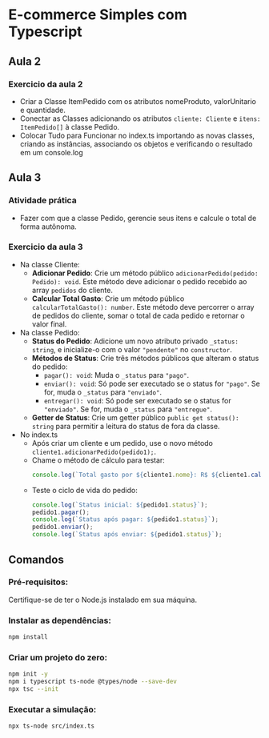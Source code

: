 # E-commerce Simples com Typescript 

## Aula 2
### Exercicio da aula 2
- Criar a Classe ItemPedido com os atributos nomeProduto, valorUnitario e quantidade.
- Conectar as Classes adicionando os atributos `cliente: Cliente` e `itens: ItemPedido[]` à classe Pedido.
- Colocar Tudo para Funcionar no index.ts importando as novas classes, criando as instâncias,
associando os objetos e verificando o resultado em um console.log
## Aula 3
### Atividade prática
- Fazer com que a classe Pedido, gerencie seus itens e calcule o total de forma autônoma.
### Exercicio da aula 3
- Na classe Cliente:
    - **Adicionar Pedido**: Crie um método público `adicionarPedido(pedido: Pedido): void`. Este método deve adicionar o pedido recebido ao array `pedidos` do cliente.
    - **Calcular Total Gasto**: Crie um método público `calcularTotalGasto(): number`. Este método deve percorrer o array de pedidos do cliente, somar o total de cada pedido e retornar o valor final.
- Na classe Pedido:
    - **Status do Pedido**: Adicione um novo atributo privado `_status: string`, e inicialize-o com o valor `"pendente"` no `constructor`.
    - **Métodos de Status**: Crie três métodos públicos que alteram o status do pedido:
        - `pagar(): void`: Muda o `_status` para `"pago"`.
        - `enviar(): void`: Só pode ser executado se o status for `"pago"`. Se for, muda o `_status` para `"enviado"`.
        - `entregar(): void`: Só pode ser executado se o status for `"enviado"`. Se for, muda o `_status` para `"entregue"`.
    - **Getter de Status**: Crie um getter público `public get status(): string` para permitir a leitura do status de fora da classe.
- No index.ts
    - Após criar um cliente e um pedido, use o novo método `cliente1.adicionarPedido(pedido1);`.
    - Chame o método de cálculo para testar:
      ```typescript
      console.log(`Total gasto por ${cliente1.nome}: R$ ${cliente1.calcularTotalGasto()}`);
      ```
    - Teste o ciclo de vida do pedido:
      ```typescript
      console.log(`Status inicial: ${pedido1.status}`);
      pedido1.pagar();
      console.log(`Status após pagar: ${pedido1.status}`);
      pedido1.enviar();
      console.log(`Status após enviar: ${pedido1.status}`);
      ```

## Comandos


### Pré-requisitos: 
Certifique-se de ter o Node.js instalado em sua máquina.

### Instalar as dependências:
```bash
npm install
```

### Criar um projeto do zero:
```bash
npm init -y
npm i typescript ts-node @types/node --save-dev
npx tsc --init
```

### Executar a simulação:
```bash
npx ts-node src/index.ts
```